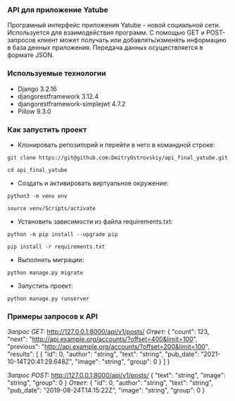 ### API для приложение Yatube
Програмный интерфейс приложения Yatube - новой социальной сети. Используется для взаимодействия программ. С помощью GET и POST- запросов клиент может получать или добавлять/изменять информацию в база денных приложения. Передача данных осуществляется в формате JSON.

### Используемые технологии
- Django 3.2.16
- djangorestframework 3.12.4
- djangorestframework-simplejwt 4.7.2
- Pillow 9.3.0

### Как запустить проект

- Клонировать репозиторий и перейти в него в командной строке:

```git clone https://git@github.com:DmitryOstrovskiy/api_final_yatube.git```

```cd api_final_yatube```

- Cоздать и активировать виртуальное окружение:

```python3 -m venv env```

```source venv/Scripts/activate```

- Установить зависимости из файла requirements.txt:

```python -m pip install --upgrade pip```

```pip install -r requirements.txt```

- Выполнить миграции:

```python manage.py migrate```

- Запустить проект:

```python manage.py runserver```

### Примеры запросов к API
_Запрос GET:_
http://127.0.0.1:8000/api/v1/posts/
_Ответ:_
{
  "count": 123,
  "next": "http://api.example.org/accounts/?offset=400&limit=100",
  "previous": "http://api.example.org/accounts/?offset=200&limit=100",
  "results": [
    {
      "id": 0,
      "author": "string",
      "text": "string",
      "pub_date": "2021-10-14T20:41:29.648Z",
      "image": "string",
      "group": 0
    }
  ]
}

_Запрос POST:_
http://127.0.0.1:8000/api/v1/posts/
{
  "text": "string",
  "image": "string",
  "group": 0
}
_Ответ:_
{
  "id": 0,
  "author": "string",
  "text": "string",
  "pub_date": "2019-08-24T14:15:22Z",
  "image": "string",
  "group": 0
}
